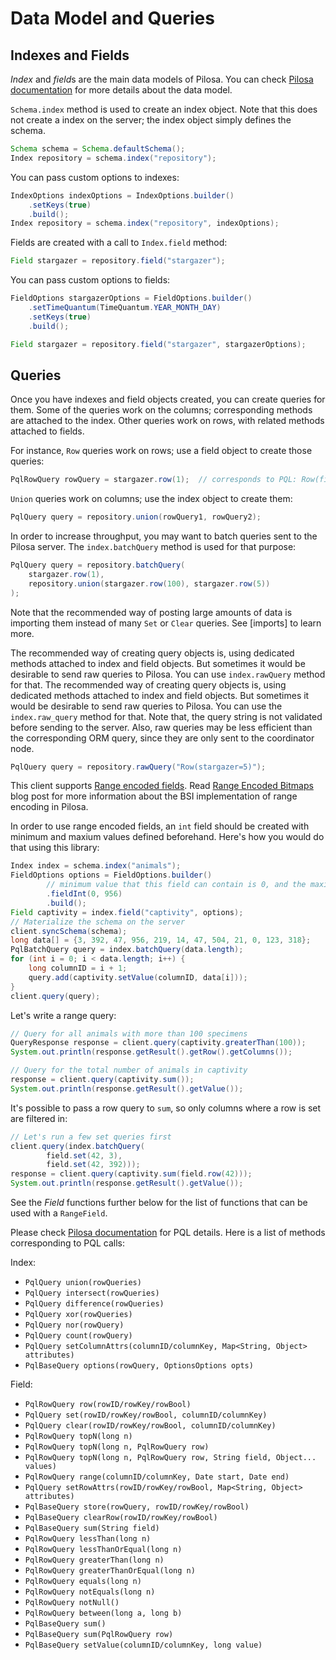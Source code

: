 # Data Model and Queries

## Indexes and Fields

*Index* and *field*s are the main data models of Pilosa. You can check [Pilosa documentation](https://www.pilosa.com/docs) for more details about the data model.

`Schema.index` method is used to create an index object. Note that this does not create a index on the server; the index object simply defines the schema.

```java
Schema schema = Schema.defaultSchema();
Index repository = schema.index("repository");
```

You can pass custom options to indexes:
```java
IndexOptions indexOptions = IndexOptions.builder()
    .setKeys(true)
    .build();
Index repository = schema.index("repository", indexOptions);
```

Fields are created with a call to `Index.field` method:

```java
Field stargazer = repository.field("stargazer");
```

You can pass custom options to fields:

```java
FieldOptions stargazerOptions = FieldOptions.builder()
    .setTimeQuantum(TimeQuantum.YEAR_MONTH_DAY)
    .setKeys(true)
    .build();

Field stargazer = repository.field("stargazer", stargazerOptions);
```

## Queries

Once you have indexes and field objects created, you can create queries for them. Some of the queries work on the columns; corresponding methods are attached to the index. Other queries work on rows, with related methods attached to fields.

For instance, `Row` queries work on rows; use a field object to create those queries:

```java
PqlRowQuery rowQuery = stargazer.row(1);  // corresponds to PQL: Row(field='stargazer', row=1)
```

`Union` queries work on columns; use the index object to create them:

```java
PqlQuery query = repository.union(rowQuery1, rowQuery2);
```

In order to increase throughput, you may want to batch queries sent to the Pilosa server. The `index.batchQuery` method is used for that purpose:

```java
PqlQuery query = repository.batchQuery(
    stargazer.row(1),
    repository.union(stargazer.row(100), stargazer.row(5))
);
```

Note that the recommended way of posting large amounts of data is importing them instead of many `Set` or `Clear` queries. See [imports] to learn more.

The recommended way of creating query objects is, using dedicated methods attached to index and field objects. But sometimes it would be desirable to send raw queries to Pilosa. You can use `index.rawQuery` method for that. The recommended way of creating query objects is, using dedicated methods attached to index and field objects. But sometimes it would be desirable to send raw queries to Pilosa. You can use the `index.raw_query` method for that. Note that, the query string is not validated before sending to the server. Also, raw queries may be less efficient than the corresponding ORM query, since they are only sent to the coordinator node.

```java
PqlQuery query = repository.rawQuery("Row(stargazer=5)");
```

This client supports [Range encoded fields](https://www.pilosa.com/docs/latest/query-language/#range-bsi). Read [Range Encoded Bitmaps](https://www.pilosa.com/blog/range-encoded-bitmaps/) blog post for more information about the BSI implementation of range encoding in Pilosa.

In order to use range encoded fields, an `int` field should be created with minimum and maxium values defined beforehand. Here's how you would do that using this library:

```java
Index index = schema.index("animals");
FieldOptions options = FieldOptions.builder()
        // minimum value that this field can contain is 0, and the maximum is 956
        .fieldInt(0, 956)
        .build();
Field captivity = index.field("captivity", options);
// Materialize the schema on the server
client.syncSchema(schema);
long data[] = {3, 392, 47, 956, 219, 14, 47, 504, 21, 0, 123, 318};
PqlBatchQuery query = index.batchQuery(data.length);
for (int i = 0; i < data.length; i++) {
    long columnID = i + 1;
    query.add(captivity.setValue(columnID, data[i]));
}
client.query(query);
```

Let's write a range query:
```java
// Query for all animals with more than 100 specimens
QueryResponse response = client.query(captivity.greaterThan(100));
System.out.println(response.getResult().getRow().getColumns());

// Query for the total number of animals in captivity
response = client.query(captivity.sum());
System.out.println(response.getResult().getValue());
```

It's possible to pass a row query to `sum`, so only columns where a row is set are filtered in:
```java
// Let's run a few set queries first
client.query(index.batchQuery(
        field.set(42, 3),
        field.set(42, 392)));
response = client.query(captivity.sum(field.row(42)));
System.out.println(response.getResult().getValue());
```

See the *Field* functions further below for the list of functions that can be used with a `RangeField`.

Please check [Pilosa documentation](https://www.pilosa.com/docs) for PQL details. Here is a list of methods corresponding to PQL calls:

Index:

* `PqlQuery union(rowQueries)`
* `PqlQuery intersect(rowQueries)`
* `PqlQuery difference(rowQueries)`
* `PqlQuery xor(rowQueries)`
* `PqlQuery nor(rowQuery)`
* `PqlQuery count(rowQuery)`
* `PqlQuery setColumnAttrs(columnID/columnKey, Map<String, Object> attributes)`
* `PqlBaseQuery options(rowQuery, OptionsOptions opts)`

Field:

* `PqlRowQuery row(rowID/rowKey/rowBool)`
* `PqlQuery set(rowID/rowKey/rowBool, columnID/columnKey)`
* `PqlQuery clear(rowID/rowKey/rowBool, columnID/columnKey)`
* `PqlRowQuery topN(long n)`
* `PqlRowQuery topN(long n, PqlRowQuery row)`
* `PqlRowQuery topN(long n, PqlRowQuery row, String field, Object... values)`
* `PqlRowQuery range(columnID/columnKey, Date start, Date end)`
* `PqlQuery setRowAttrs(rowID/rowKey/rowBool, Map<String, Object> attributes)`
* `PqlBaseQuery store(rowQuery, rowID/rowKey/rowBool)`
* `PqlBaseQuery clearRow(rowID/rowKey/rowBool)`
* `PqlBaseQuery sum(String field)`
* `PqlRowQuery lessThan(long n)`
* `PqlRowQuery lessThanOrEqual(long n)`
* `PqlRowQuery greaterThan(long n)`
* `PqlRowQuery greaterThanOrEqual(long n)`
* `PqlRowQuery equals(long n)`
* `PqlRowQuery notEquals(long n)`
* `PqlRowQuery notNull()`
* `PqlRowQuery between(long a, long b)`
* `PqlBaseQuery sum()`
* `PqlBaseQuery sum(PqlRowQuery row)`
* `PqlBaseQuery setValue(columnID/columnKey, long value)`
